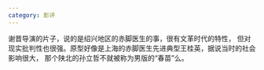 ```yaml
---
category: 影评
---
```

谢晋导演的片子，说的是绍兴地区的赤脚医生的事，很有文革时代的特性，
但对现实批判性也很强。原型好像是上海的赤脚医生先进典型王桂英，据说当时的社会影响很大，
那个陕北的孙立哲不就被称为男版的“春苗”么。

